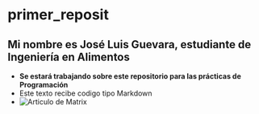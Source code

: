 # primer_reposit
## Mi nombre es José Luis Guevara, estudiante de Ingeniería en Alimentos
- **Se estará trabajando sobre este repositorio para las prácticas de Programación**
- Este texto recibe codigo tipo Markdown
- ![Articulo de Matrix](https://www.indiewire.com/wp-content/uploads/2017/10/matrix-code.jpg?w=1280&h=720&crop=1)
